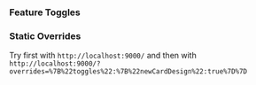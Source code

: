 
### Feature Toggles



### Static Overrides

Try first with `http://localhost:9000/` and then with `http://localhost:9000/?overrides=%7B%22toggles%22:%7B%22newCardDesign%22:true%7D%7D`